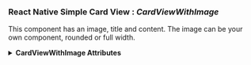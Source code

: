 ### React Native Simple Card View : *CardViewWithImage*

This component has an image, title and content. The image can be your own component, rounded or full width.


<details>
<summary><b>CardViewWithImage Attributes</b></summary>

  | Prop | Type | Default | Description | Platform |
  |---|---|---|---|---|
  |**`imageComponent`**|`object`| - | You can place easily your own image component |iOS,Android|

</details>